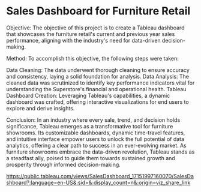 # Sales Dashboard for Furniture Retail

Objective:
The objective of this project is to create a Tableau dashboard that showcases the furniture retail's current and previous year sales performance, aligning with the industry's need for data-driven decision-making.


Method:
To accomplish this objective, the following steps were taken:

Data Cleaning: The data underwent thorough cleaning to ensure accuracy and consistency, laying a solid foundation for analysis.
Data Analysis: The cleaned data was scrutinized to identify key performance indicators vital for understanding the Superstore's financial and operational health.
Tableau Dashboard Creation: Leveraging Tableau's capabilities, a dynamic dashboard was crafted, offering interactive visualizations for end users to explore and derive insights.

Conclusion:
In an industry where every sale, trend, and decision holds significance, Tableau emerges as a transformative tool for furniture showrooms. Its customizable dashboards, dynamic time-travel features, and intuitive interface empower users to unlock the full potential of data analytics, offering a clear path to success in an ever-evolving market. As furniture showrooms embrace the data-driven revolution, Tableau stands as a steadfast ally, poised to guide them towards sustained growth and prosperity through informed decision-making.


https://public.tableau.com/views/SalesDashboard_17151997160070/SalesDashboard?:language=en-US&:sid=&:display_count=n&:origin=viz_share_link
